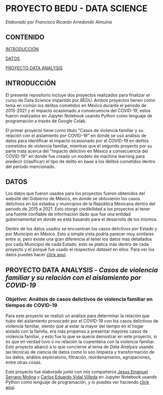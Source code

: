 # PROYECTO BEDU - DATA SCIENCE
*Elaborado por Francisco Ricardo Arredondo Almuina*

## CONTENIDO

[INTRODUCCIÓN](#INTRODUCCIÓN)

[DATOS](#DATOS)

[PROYECTO DATA ANALYSIS](#PROYECTO-DATA-ANALYSIS---Casos-de-violencia-familiar-y-su-relación-con-el-aislamiento-por-COVID-19)

## INTRODUCCIÓN
El presente repositorio incluye dos proyectos realizados para finalizar el curso de Data Science impartido por BEDU. Ambos proyectos tienen como tema en común los delitos cometidos en México durante el periodo de 2015-2021 y el impacto ocasionado a consecuencia del COVID-19, estos fueron realizados en Jupyter Notebook usando Python como lenguaje de programación a través de Google Colab. 

El primer proyecto tiene como título "Casos de violencia familiar y su relación con el aislamiento por COVID-19" en donde se usó análisis de datos para identificar el impacto ocasionado por el COVID-19 en delitos cometidos de violencia familiar, mientras que el segundo proyecto por su parte trata acerca del "Impacto delictivo en México a consecuencia del COVID-19" en donde fue creado un modelo de machine learning para predecir (clasificar) el tipo de delito en base a los delitos cometidos dentro del periodo mencionado. 

## DATOS

Los datos que fueron usados para los proyectos fueron obtenidos del website del Gobierno de México, en donde se obtuvieron los casos delictivos en los estados y municipios de la República Mexicana dentro del periodo de 2015 a 2021. Esto otorgó credibilidad a los proyectos al tener una fuente confiable de información dado que fue una entidad gubernamental en donde se está basando para el desarrollo de los mismos. 

Dentro de los datos usados se encuentran los casos delictivos por Estado y por Municipio en México. Esto a simple vista podría parecer muy similares entre sí, pero existe una gran diferencia al tener los datos mas detallados por cada Municipio de cada Estado, esto se platica más dentro de cada proyecto y el porqué fue usado el respectivo *dataset* en ellos. Para ver los datos puedes hacer [click aqui](Data/).

## PROYECTO DATA ANALYSIS - *Casos de violencia familiar y su relación con el aislamiento por COVID-19*

### Objetivo: Análisis de casos delictivos de violencia familiar en tiempos de COVID-19

Para este proyecto se realizó un análisis para determinar la relación que hubo del aislamiento provocado por el COVID-19 con los casos delictivos de violencia familiar, siendo que al estar la mayor del tiempo en el hogar aislado con la familia, era más propenso a presentar mayores casos de violencia familiar, y esto fue lo que se quería demostrar en este proyecto, si es que en verdad tuvo o no relación la cuarentena con la violencia familiar. Esto proyecto abarcó a lo que concierne al tema de *Data Analysis* usando las técnicas de ciencia de datos como lo son limpieza y transformación de los datos, análisis exploratorio, filtración, reordenamiento, agrupaciones, entre otras cosas.

Este proyecto fue elaborado junto con mis compañeros [Jesus Emanuel Serrano Molina](https://www.linkedin.com/in/jesus-emanuel-serrano-molina-00501/) y [Carlos Eduardo Vidal Villeda](https://www.linkedin.com/in/carlos-vi-villeda/) en Jupyter Notebook usando Python como lenguaje de programación, y lo puedes ver haciendo [click aqui](Proyectos/Proyecto_Data_Analysis.ipynb).

